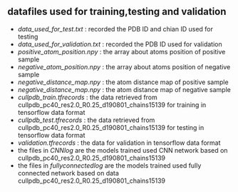 ## datafiles used for training,testing and validation
* *data_used_for_test.txt* : recorded the PDB ID and chian ID used for testing
* *data_used_for_validation.txt* : recorded the PDB ID used for validation
* *positive_atom_position.npy* : the array about atoms position of positive sample
* *negative_atom_position.npy* : the array about atoms position of negative sample
* *negative_distance_map.npy* : the atom distance map of positive sample
* *negative_distance_map.npy* : the atom distance map of negative sample
* *cullpdb_train.tfrecords* : the data retrieved from cullpdb_pc40_res2.0_R0.25_d190801_chains15139 for training in tensorflow data format
* *cullpdb_test.tfrecords* : the data retrieved from cullpdb_pc40_res2.0_R0.25_d190801_chains15139 for testing in tensorflow data format
* *validation.tfrecords* : the data for validation in tensorflow data format
* the files in *CNNlog* are the models trained used CNN network based on cullpdb_pc40_res2.0_R0.25_d190801_chains15139
* the files in *fullyconnectedlog* are the models trained used fully connected network based on data cullpdb_pc40_res2.0_R0.25_d190801_chains15139
